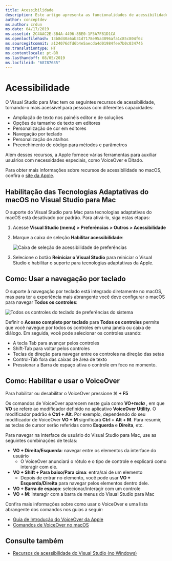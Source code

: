 ```yaml
---
title: Acessibilidade
description: Este artigo apresenta as funcionalidades de acessibilidade do Visual Studio para Mac e como elas podem ser habilitadas.
author: conceptdev
ms.author: crdun
ms.date: 04/17/2019
ms.assetid: 2C4AAC2E-3B4A-4496-8BE0-1F5A7F81D1CA
ms.openlocfilehash: 13b8d40a6ab31d7178e95a3896afa1c85c804f6c
ms.sourcegitcommit: a124076dfd6b4e5aecda4d01984fee7b0c034745
ms.translationtype: HT
ms.contentlocale: pt-BR
ms.lasthandoff: 08/05/2019
ms.locfileid: "68787635"
---
```

# <a name="accessibility"></a>Acessibilidade

O Visual Studio para Mac tem os seguintes recursos de acessibilidade, tornando-o mais acessível para pessoas com diferentes capacidades:

- Ampliação de texto nos painéis editor e de soluções
- Opções de tamanho de texto em editores
- Personalização de cor em editores
- Navegação por teclado
- Personalização de atalhos
- Preenchimento de código para métodos e parâmetros

Além desses recursos, a Apple fornece várias ferramentas para auxiliar usuários com necessidades especiais, como VoiceOver e Ditado.

Para obter mais informações sobre recursos de acessibilidade no macOS, confira o [site da Apple](https://www.apple.com/accessibility/mac/).

## <a name="enabling-macos-assistive-technologies-in-visual-studio-for-mac"></a>Habilitação das Tecnologias Adaptativas do macOS no Visual Studio para Mac

O suporte do Visual Studio para Mac para tecnologias adaptativas do macOS está desativado por padrão. Para ativá-lo, siga estas etapas:

1. Acesse **Visual Studio (menu) > Preferências > Outros > Acessibilidade**

2. Marque a caixa de seleção **Habilitar acessibilidade**:

   ![Caixa de seleção de acessibilidade de preferências](media/accessibility-preferences.png)

3. Selecione o botão **Reiniciar o Visual Studio** para reiniciar o Visual Studio e habilitar o suporte para tecnologias adaptativas da Apple.

## <a name="how-to-use-keyboard-navigation"></a>Como: Usar a navegação por teclado

O suporte à navegação por teclado está integrado diretamente no macOS, mas para ter a experiência mais abrangente você deve configurar o macOS para navegar **Todos os controles**:

![Todos os controles do teclado de preferências do sistema](media/accessibility-preferences-keyboard.png)

Definir o **Acesso completo por teclado** para **Todos os controles** permite que você navegue por todos os controles em uma janela ou caixa de diálogo. Em seguida, você pode selecionar os controles usando:

- A tecla Tab para avançar pelos controles
- Shift-Tab para voltar pelos controles
- Teclas de direção para navegar entre os controles na direção das setas
- Control-Tab fora das caixas de área de texto
- Pressionar a Barra de espaço ativa o controle em foco no momento.

## <a name="how-to-enable-and-use-voiceover"></a>Como: Habilitar e usar o VoiceOver

Para habilitar ou desabilitar o VoiceOver pressione **&#8984; + F5**

Os comandos de VoiceOver aparecem neste guia como **VO+_tecla_** , em que **VO** se refere ao modificador definido no aplicativo **VoiceOver Utility**. O modificador padrão é **Ctrl + Alt**. Por exemplo, dependendo do seu modificador de VoiceOver **VO + M** significará **Ctrl + Alt + M**. Para resumir, as teclas de cursor serão referidas como **Esquerda** e **Direita**, etc.

Para navegar na interface de usuário do Visual Studio para Mac, use as seguintes combinações de teclas:

- **VO + Direita/Esquerda**: navegar entre os elementos da interface do usuário
  - O VoiceOver anunciará o rótulo e o tipo de controle e explicará como interagir com ele.
- **VO + Shift + Para baixo/Para cima**: entra/sai de um elemento
  - Depois de entrar no elemento, você pode usar **VO + Esquerda/Direita** para navegar pelos elementos dentro dele.
- **VO + Barra de espaço**: selecionar/interagir com um controle
- **VO + M**: interagir com a barra de menus do Visual Studio para Mac

Confira mais informações sobre como usar o VoiceOver e uma lista abrangente dos comandos nos guias a seguir:

- [Guia de Introdução do VoiceOver da Apple](https://support.apple.com/en-us/guide/voiceover-guide/welcome/web)
- [Comandos de VoiceOver no macOS](http://lab.dotjay.com/notes/voiceover-commands/)

## <a name="see-also"></a>Consulte também

- [Recursos de acessibilidade do Visual Studio (no Windows)](/visualstudio/ide/reference/accessibility-features-of-visual-studio)
